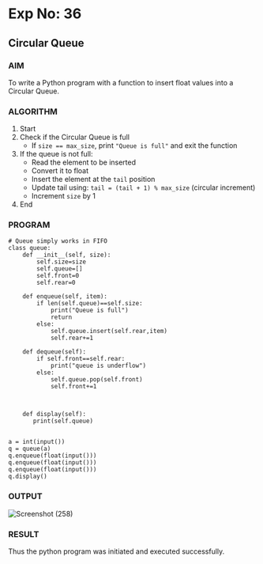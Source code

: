
# Exp No: 36  
## Circular Queue 

### AIM  
To write a Python program with a function to insert float values into a Circular Queue.

### ALGORITHM

1. Start  
2. Check if the Circular Queue is full  
   - If `size == max_size`, print `"Queue is full"` and exit the function  
3. If the queue is not full:  
   - Read the element to be inserted  
   - Convert it to float  
   - Insert the element at the `tail` position  
   - Update tail using: `tail = (tail + 1) % max_size` (circular increment)  
   - Increment `size` by 1  
4. End

### PROGRAM

```
# Queue simply works in FIFO
class queue:
    def __init__(self, size):
        self.size=size
        self.queue=[]
        self.front=0
        self.rear=0

    def enqueue(self, item):
        if len(self.queue)==self.size:
            print("Queue is full")
            return
        else:
            self.queue.insert(self.rear,item)
            self.rear+=1
            
    def dequeue(self):
        if self.front==self.rear:
            print("queue is underflow")
        else:
            self.queue.pop(self.front)
            self.front+=1
        
   

    def display(self):
       print(self.queue)
       

a = int(input())
q = queue(a)
q.enqueue(float(input()))
q.enqueue(float(input()))
q.enqueue(float(input()))
q.display()
```

### OUTPUT
![Screenshot (258)](https://github.com/user-attachments/assets/88510507-a805-4c58-a858-36faead136b6)

### RESULT
Thus the python program was initiated and executed successfully.
